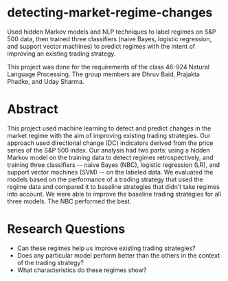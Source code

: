 # detecting-market-regime-changes

Used hidden Markov models and NLP techniques to label regimes on S&P 500 data, then trained three classifiers (naive Bayes, logistic regression, and support vector machines) to predict regimes with the intent of improving an existing trading strategy.

This project was done for the requirements of the class 46-924 Natural Language Processing. The group members are Dhruv Baid, Prajakta Phadke, and Uday Sharma.

# Abstract

This project used machine learning to detect and predict changes in the market regime with the aim of improving existing trading strategies. Our approach used directional change (DC) indicators derived from the price series of the S\&P 500 index. Our analysis had two parts: using a hidden Markov model on the training data to detect regimes retrospectively, and training three classifiers -- naive Bayes (NBC), logistic regression (LR), and support vector machines (SVM) -- on the labeled data. We evaluated the models based on the performance of a trading strategy that used the regime data and compared it to baseline strategies that didn't take regimes into account. We were able to improve the baseline trading strategies for all three models. The NBC performed the best.

# Research Questions

- Can these regimes help us improve existing trading strategies?
- Does any particular model perform better than the others in the context of the trading strategy?
- What characteristics do these regimes show?
